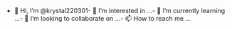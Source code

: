 - 👋 Hi, I’m @krystal220301- 👀 I’m interested in ...- 🌱 I’m currently learning ...- 💞️ I’m looking to collaborate on ...- 📫 How to reach me ...<!---krystal220301/krystal220301 is a ✨ special ✨ repository because its `README.md` (this file) appears on your GitHub profile.You can click the Preview link to take a look at your changes.--->
